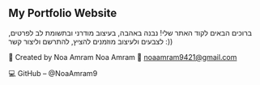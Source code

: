 ## My Portfolio Website

ברוכים הבאים לקוד האתר שלי!
נבנה באהבה, בעיצוב מודרני ובתשומת לב לפרטים, לצבעים ולעיצוב
מוזמנים להציץ, להתרשם וליצור קשר :))



💙 Created by Noa Amram
Noa Amram
📧 noaamram9421@gmail.com

💻 GitHub – @NoaAmram9
